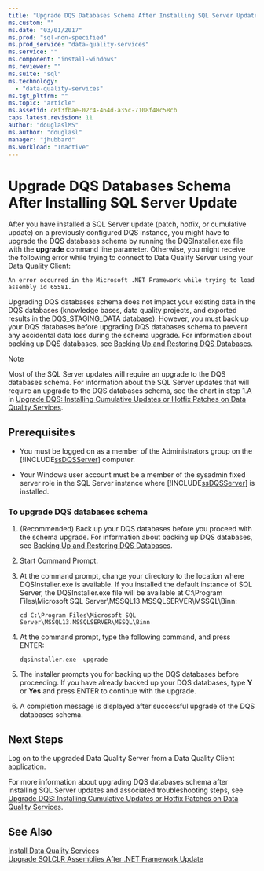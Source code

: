 ```yaml
---
title: "Upgrade DQS Databases Schema After Installing SQL Server Update | Microsoft Docs"
ms.custom: ""
ms.date: "03/01/2017"
ms.prod: "sql-non-specified"
ms.prod_service: "data-quality-services"
ms.service: ""
ms.component: "install-windows"
ms.reviewer: ""
ms.suite: "sql"
ms.technology: 
  - "data-quality-services"
ms.tgt_pltfrm: ""
ms.topic: "article"
ms.assetid: c8f3fbae-02c4-464d-a35c-7108f48c58cb
caps.latest.revision: 11
author: "douglaslMS"
ms.author: "douglasl"
manager: "jhubbard"
ms.workload: "Inactive"
---
```

# Upgrade DQS Databases Schema After Installing SQL Server Update
  After you have installed a SQL Server update (patch, hotfix, or cumulative update) on a previously configured DQS instance, you might have to upgrade the DQS databases schema by running the DQSInstaller.exe file with the **upgrade** command line parameter. Otherwise, you might receive the following error while trying to connect to Data Quality Server using your Data Quality Client:  
  
```  
An error occurred in the Microsoft .NET Framework while trying to load assembly id 65581.  
```  
  
 Upgrading DQS databases schema does not impact your existing data in the DQS databases (knowledge bases, data quality projects, and exported results in the DQS_STAGING_DATA database). However, you must back up your DQS databases before upgrading DQS databases schema to prevent any accidental data loss during the schema upgrade. For information about backing up DQS databases, see [Backing Up and Restoring DQS Databases](../../data-quality-services/backing-up-and-restoring-dqs-databases.md).  
  
> [!NOTE]  
>  Most of the SQL Server updates will require an upgrade to the DQS databases schema. For information about the SQL Server updates that will require an upgrade to the DQS databases schema, see the chart in step 1.A in [Upgrade DQS: Installing Cumulative Updates or Hotfix Patches on Data Quality Services](http://go.microsoft.com/fwlink/?LinkID=251565).  
  
## Prerequisites  
  
-   You must be logged on as a member of the Administrators group on the [!INCLUDE[ssDQSServer](../../includes/ssdqsserver-md.md)] computer.  
  
-   Your Windows user account must be a member of the sysadmin fixed server role in the SQL Server instance where [!INCLUDE[ssDQSServer](../../includes/ssdqsserver-md.md)] is installed.  
  
### To upgrade DQS databases schema  
  
1.  (Recommended) Back up your DQS databases before you proceed with the schema upgrade. For information about backing up DQS databases, see [Backing Up and Restoring DQS Databases](../../data-quality-services/backing-up-and-restoring-dqs-databases.md).  
  
2.  Start Command Prompt.  
  
3.  At the command prompt, change your directory to the location where DQSInstaller.exe is available. If you installed the default instance of SQL Server, the DQSInstaller.exe file will be available at C:\Program Files\Microsoft SQL Server\MSSQL13.MSSQLSERVER\MSSQL\Binn:  
  
    ```  
    cd C:\Program Files\Microsoft SQL Server\MSSQL13.MSSQLSERVER\MSSQL\Binn  
    ```  
  
4.  At the command prompt, type the following command, and press ENTER:  
  
    ```  
    dqsinstaller.exe -upgrade  
    ```  
  
5.  The installer prompts you for backing up the DQS databases before proceeding. If you have already backed up your DQS databases, type **Y** or **Yes** and press ENTER to continue with the upgrade.  
  
6.  A completion message is displayed after successful upgrade of the DQS databases schema.  
  
## Next Steps  
 Log on to the upgraded Data Quality Server from a Data Quality Client application.  
  
 For more information about upgrading DQS databases schema after installing SQL Server updates and associated troubleshooting steps, see [Upgrade DQS: Installing Cumulative Updates or Hotfix Patches on Data Quality Services](http://go.microsoft.com/fwlink/?LinkID=251565).  
  
## See Also  
 [Install Data Quality Services](../../data-quality-services/install-windows/install-data-quality-services.md)   
 [Upgrade SQLCLR Assemblies After .NET Framework Update](../../data-quality-services/install-windows/upgrade-sqlclr-assemblies-after-net-framework-update.md)  
  
  
